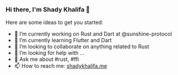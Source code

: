### Hi there, I'm Shady Khalifa 👋

<!--
**shekohex/shekohex** is a ✨ _special_ ✨ repository because its `README.md` (this file) appears on your GitHub profile.
-->
Here are some ideas to get you started:

- 🔭 I’m currently working on Rust and Dart at @sunshine-protocol 
- 🌱 I’m currently learning Flutter and Dart
- 👯 I’m looking to collaborate on anything related to Rust
- 🤔 I’m looking for help with ...
- 💬 Ask me about #rust, #ffi
- 📫 How to reach me: [shadykhalifa.me](shadykhalifa.me)
